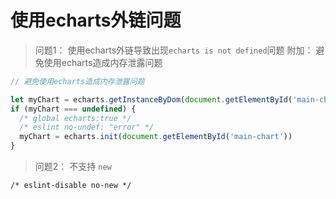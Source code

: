 # 使用echarts外链问题


> 问题1： 使用echarts外链导致出现`echarts is not defined`问题
> 附加： 避免使用echarts造成内存泄露问题

```js
// 避免使用echarts造成内存泄露问题

let myChart = echarts.getInstanceByDom(document.getElementById('main-chart'))
if (myChart === undefined) {
  /* global echarts:true */
  /* eslint no-undef: "error" */
  myChart = echarts.init(document.getElementById('main-chart'))
}
```

> 问题2： 不支持 `new`

```JS
/* eslint-disable no-new */
```